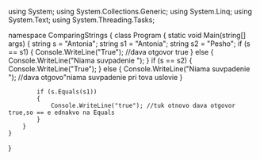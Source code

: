 using System;
using System.Collections.Generic;
using System.Linq;
using System.Text;
using System.Threading.Tasks;

namespace ComparingStrings
{
    class Program
    {
        static void Main(string[] args)
        {
            string s = "Antonia";
            string s1 = "Antonia";
            string s2 = "Pesho";
            if (s == s1)
            {
                Console.WriteLine("True");  //dava otgovor true
            }
            else
            {
                Console.WriteLine("Niama suvpadenie ");
            }
            if (s == s2)
            {
                Console.WriteLine("True"); 
            }
            else
            {
                Console.WriteLine("Niama suvpadenie "); //dava otgovo"niama suvpadenie pri tova uslovie
            }

            if (s.Equals(s1))
            {
                Console.WriteLine("true"); //tuk otnovo dava otgovor true,so == e ednakvo na Equals
            } 
        }
    }
}
